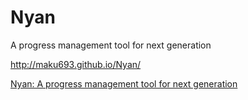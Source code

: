 # Nyan

A progress management tool for next generation

<http://maku693.github.io/Nyan/>

[Nyan: A progress management tool for next generation](https://speakerdeck.com/maku693/nyan-a-progress-management-tool-for-next-generation)
